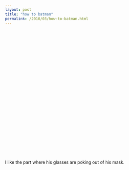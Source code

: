 ```yaml
---
layout: post
title: "how to batman"
permalink: /2010/03/how-to-batman.html
---
```


<p><object width="500" height="411"><param name="movie" value="http://www.youtube.com/v/NRwnna6_g50&amp;rel=0&amp;egm=0&amp;showinfo=0&amp;fs=1"></param><param name="wmode" value="transparent"></param><param name="allowFullScreen" value="true"></param><embed src="http://www.youtube.com/v/NRwnna6_g50&amp;rel=0&amp;egm=0&amp;showinfo=0&amp;fs=1" type="application/x-shockwave-flash" width="500" height="411" allowFullScreen="true" wmode="transparent"></embed></object></p>

<p>I like the part where his glasses are poking out of his mask.</p>



